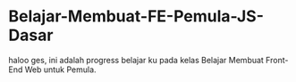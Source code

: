 # Belajar-Membuat-FE-Pemula-JS-Dasar

haloo ges, ini adalah progress belajar ku pada kelas Belajar Membuat Front-End Web untuk Pemula.
